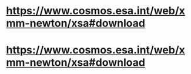 # https://www.cosmos.esa.int/web/xmm-newton/xsa#download
# https://www.cosmos.esa.int/web/xmm-newton/xsa#download
